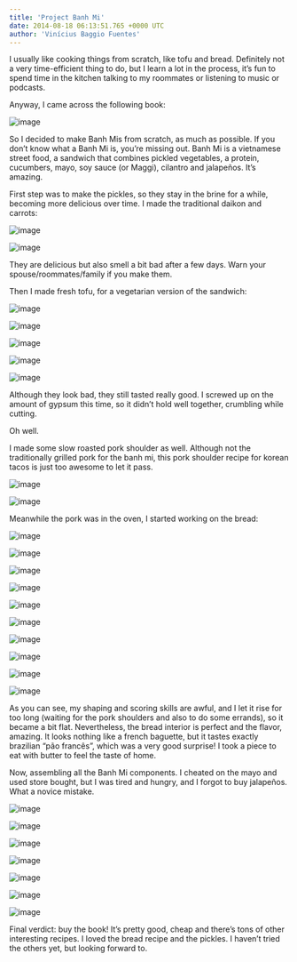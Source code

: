 ```yaml
---
title: 'Project Banh Mi'
date: 2014-08-18 06:13:51.765 +0000 UTC
author: 'Vinícius Baggio Fuentes'
---
```


I usually like cooking things from scratch, like tofu and bread. Definitely not a very time-efficient thing to do, but I learn a lot in the process, it’s fun to spend time in the kitchen talking to my roommates or listening to music or podcasts.

Anyway, I came across the following book:

![image](https://cdn-images-1.medium.com/max/800/1*bTujD2tu5YZcgb0T31zvOg.jpeg)

So I decided to make Banh Mis from scratch, as much as possible. If you don’t know what a Banh Mi is, you’re missing out. Banh Mi is a vietnamese street food, a sandwich that combines pickled vegetables, a protein, cucumbers, mayo, soy sauce (or Maggi), cilantro and jalapeños. It’s amazing.

First step was to make the pickles, so they stay in the brine for a while, becoming more delicious over time. I made the traditional daikon and carrots:

![image](https://cdn-images-1.medium.com/max/600/1*19DBVeLDoR5newffXAEy6w.jpeg)

![image](https://cdn-images-1.medium.com/max/600/1*MvRk3VDtQfDCm1TjBNFqgQ.jpeg)

They are delicious but also smell a bit bad after a few days. Warn your spouse/roommates/family if you make them.

Then I made fresh tofu, for a vegetarian version of the sandwich:

![image](https://cdn-images-1.medium.com/max/400/1*x5v9IZopmLApqiABUI6n5g.jpeg)

![image](https://cdn-images-1.medium.com/max/400/1*7d_cm3U5lUN7NfyGCS02GQ.jpeg)

![image](https://cdn-images-1.medium.com/max/400/1*To46W4mblVm4MTRAJHaQ6g.jpeg)

![image](https://cdn-images-1.medium.com/max/600/1*y9-PCn9QJDmQBESpPdxwiQ.jpeg)

![image](https://cdn-images-1.medium.com/max/600/1*mGSQhfVCLRis-6R9qKGf2w.jpeg)

Although they look bad, they still tasted really good. I screwed up on the amount of gypsum this time, so it didn’t hold well together, crumbling while cutting.

Oh well.

I made some slow roasted pork shoulder as well. Although not the traditionally grilled pork for the banh mi, this pork shoulder recipe for korean tacos is just too awesome to let it pass.

![image](https://cdn-images-1.medium.com/max/800/1*d7ZvC_5VgI3ZpgWXclISiw.jpeg)

![image](https://cdn-images-1.medium.com/max/400/1*Nqgy_vL9VBRCNO8OYS3vMA.jpeg)

Meanwhile the pork was in the oven, I started working on the bread:

![image](https://cdn-images-1.medium.com/max/400/1*pvO6oaIiNZmaC8ULdLKj7w.jpeg)

![image](https://cdn-images-1.medium.com/max/400/1*L3pvdprhYqSkrVL__q6D8w.jpeg)

![image](https://cdn-images-1.medium.com/max/400/1*5DNh5HN7yMurs4KEfb3w_g.jpeg)

![image](https://cdn-images-1.medium.com/max/400/1*bQODnU9tzKKqv7sDIRUpaA.jpeg)

![image](https://cdn-images-1.medium.com/max/400/1*5Wnb5oRbpmeIa6Vv6km1Aw.jpeg)

![image](https://cdn-images-1.medium.com/max/400/1*3s_ftJ1sbZL7pHgvoa26rA.jpeg)

![image](https://cdn-images-1.medium.com/max/600/1*9wp-nsl7XEM4t7VxW8hKHw.jpeg)

![image](https://cdn-images-1.medium.com/max/600/1*LwO9sVnRN5DY7OdHZMvyiA.jpeg)

![image](https://cdn-images-1.medium.com/max/600/1*4FOjhZSbOhBgLknc567r5Q.jpeg)

![image](https://cdn-images-1.medium.com/max/600/1*AbiYpZD5Sy7saOYBhwf83Q.jpeg)

As you can see, my shaping and scoring skills are awful, and I let it rise for too long (waiting for the pork shoulders and also to do some errands), so it became a bit flat. Nevertheless, the bread interior is perfect and the flavor, amazing. It looks nothing like a french baguette, but it tastes exactly brazilian “pão francês”, which was a very good surprise! I took a piece to eat with butter to feel the taste of home.

Now, assembling all the Banh Mi components. I cheated on the mayo and used store bought, but I was tired and hungry, and I forgot to buy jalapeños. What a novice mistake.

![image](https://cdn-images-1.medium.com/max/400/1*eW-fE79HzEIgIpflq8i3qg.jpeg)

![image](https://cdn-images-1.medium.com/max/400/1*OCvirs7XksX_yZ78Z54pWQ.jpeg)

![image](https://cdn-images-1.medium.com/max/400/1*ic6cAVCXHzFya16gfMPNOg.jpeg)

![image](https://cdn-images-1.medium.com/max/600/1*y0SafN39xG44cfpMCARahQ.jpeg)

![image](https://cdn-images-1.medium.com/max/600/1*dJQz19kPVrGWOYcfpqCHnA.jpeg)

![image](https://cdn-images-1.medium.com/max/600/1*jRlOWrIqdSgfWcO6S0kC4A.jpeg)

![image](https://cdn-images-1.medium.com/max/600/1*PRazcGPMoClA97gEjD87DQ.jpeg)

Final verdict: buy the book! It’s pretty good, cheap and there’s tons of other interesting recipes. I loved the bread recipe and the pickles. I haven’t tried the others yet, but looking forward to.
